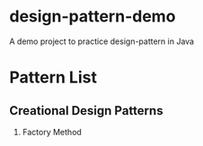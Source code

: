 # design-pattern-demo
A demo project to practice design-pattern in Java

# Pattern List
## Creational Design Patterns
1. Factory Method
